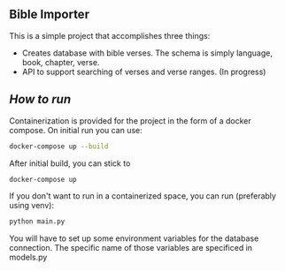 **Bible Importer**
-----------------
This is a simple project that accomplishes three things:
* Creates database with bible verses. The schema is simply language, book, chapter, verse.
* API to support searching of verses and verse ranges. (In progress)

*How to run*
-----------
Containerization is provided for the project in the form of a docker compose. On initial run you can use:
```bash
docker-compose up --build
```
After initial build, you can stick to
```bash
docker-compose up
```

If you don't want to run in a containerized space, you can run (preferably using venv):
```bash
python main.py
```
You will have to set up some environment variables for the database connection. The specific name of those variables are specificed in models.py
